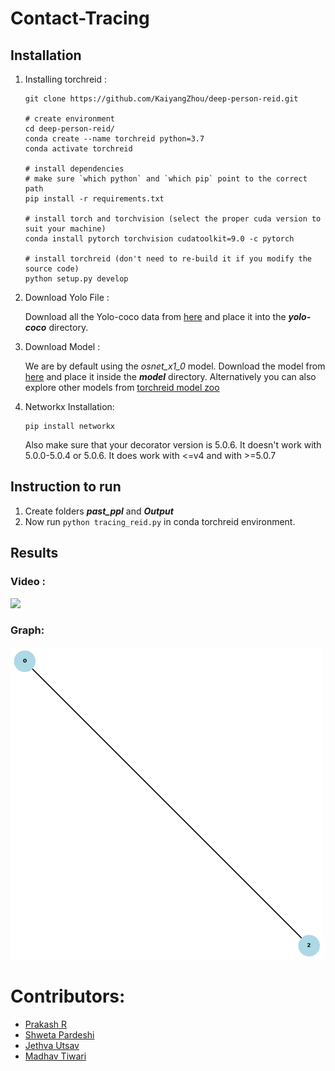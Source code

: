 # Contact-Tracing

## Installation

1. Installing torchreid : 

    ```
    git clone https://github.com/KaiyangZhou/deep-person-reid.git

    # create environment
    cd deep-person-reid/
    conda create --name torchreid python=3.7
    conda activate torchreid

    # install dependencies
    # make sure `which python` and `which pip` point to the correct path
    pip install -r requirements.txt

    # install torch and torchvision (select the proper cuda version to suit your machine)
    conda install pytorch torchvision cudatoolkit=9.0 -c pytorch

    # install torchreid (don't need to re-build it if you modify the source code)
    python setup.py develop
    ```

2. Download Yolo File :
    
    Download all the Yolo-coco data from [here](https://drive.google.com/drive/folders/1YJymHQ9xW9w12slCPS4aq_pfqvsfAbSE?usp=sharing) and place it into the ***yolo-coco*** directory.

3. Download Model :

    We are by default using the *osnet_x1_0* model. Download the model from [here](https://drive.google.com/file/d/1tuYY1vQXReEd8N8_npUkc7npPDDmjNCV/view?usp=sharing) and place it inside the ***model*** directory. Alternatively you can also explore other models from [torchreid model zoo](/model/instruction.md)

4. Networkx Installation:
    
    ```
    pip install networkx
    ```
    
    Also make sure that your decorator version is 5.0.6. It doesn't work with 5.0.0-5.0.4 or 5.0.6. It does work with <=v4 and with >=5.0.7

## Instruction to run

1. Create folders ***past_ppl*** and ***Output*** 
2. Now run ```python tracing_reid.py``` in conda torchreid environment.

## Results
### Video :
<!-- blank line -->
![](output.gif)
<!-- blank line -->
### Graph:
<!-- blank line -->
<img src="output_graph.gif" alt="drawing" width="500"/>
<!-- blank line -->

# Contributors:

- <a href="https://github.com/delta-ng"> Prakash R </a>
- <a href="https://github.com/shwetapardeshi1"> Shweta Pardeshi </a>
- <a href="https://github.com/jethva-utsav"> Jethva Utsav </a>
- <a href="https://github.com/madhav-tiwari"> Madhav Tiwari </a>
